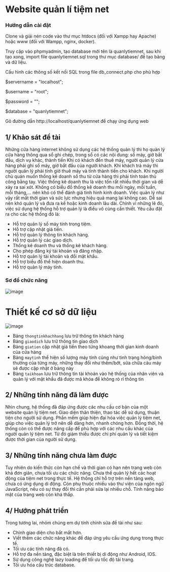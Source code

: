 # Website quản lí tiệm net

### Hướng dẫn cài đặt
Clone và giải nén code vào thư mục htdocs (đối với Xampp hay Apache) hoặc www (đối với Wampp, nginx, docker).

Truy cập vào phpmyadmin, tạo database mới tên là quanlytiemnet, sau khi tạo xong, import file quanlytiemnet.sql  trong thư mục database/ để tạo bảng và dữ liệu.

Cấu hình các thông số kết nối SQL trong file db_connect.php cho phù hợp

 $servername = "localhost";
 
 $username = "root";
 
 $password = "";
 
 $database = "quanlytiemnet";

Gõ đường dẫn http://localhost/quanlytiemnet để chạy ứng dụng web

## 1/	Khảo sát đề tài
Những cửa hàng internet không sử dụng các hệ thống quản lý thì họ quản lý cửa hàng thông qua sổ ghi chép, trong sổ có các nội dung: số máy, giờ bắt đầu, dịch vụ khác, thành tiền Khi có khách đến thuê máy, người quản lý cửa hàng phải ghi số máy, giờ bắt đầu của người khách. Khi khách trả máy thì người quản lý phải tính giờ thuê máy và tính thành tiền cho khách. Khi người chủ quán muốn thống kê doanh số thu từ cửa hàng thì phải tính toán thủ công bằng tay. Việc thống kê doanh thu là việc tốn rất nhiều thời gian và dễ xảy ra sai xót. Không có biểu đồ thống kê doanh thu mỗi ngày, mỗi tuần, mỗi tháng,… nên khó có thể đánh giá tình hình kinh doanh. Việc quản lý như vậy rất mất thời gian và sức lực nhưng hiệu quả mang lại không cao. Dễ sai nên khó quản lý và đưa ra kế hoặc kinh doanh lâu dài.
Chính vì những lẽ đó, việc sử dụng hệ thống hỗ trợ quản lý là điều vô cùng cần thiết. Yêu cầu đặt ra cho các hệ thống đó là:
-	Hỗ trợ quản lý số máy tính trong tiệm.
-	Hỗ trợ cập nhật giá tiền.
-	Hỗ trợ quản lý thông tin khách hàng.
-	Hỗ trợ quản lý các giao dịch.
-	Thống kê doanh thu và thống kê khách hàng.
-	Cho phép đăng ký tài khoản và đăng nhập.
-	Hỗ trợ quản lý tài khoản và đổi mật khẩu.
-	Hỗ trợ biểu đồ thể hiện doanh thu.
-	Hỗ trợ quản lý máy tính.
 
 ### Sơ đồ chức năng
 ![image](https://user-images.githubusercontent.com/91688786/206248950-f0ae4a35-18b7-46f9-9fd0-25bceb335c37.png)

# Thiết kế cơ sở dữ liệu
![image](https://user-images.githubusercontent.com/91688786/207876355-b7180081-0aeb-49d1-a161-2914d3e4623e.png)
- Bảng `thongtinkhachhang` lưu trữ thông tin khách hàng
- Bảng `giaodich` lưu trữ thông tin giao dịch
- Bảng `giatien` cập nhật giá tiền theo từng khoang thời gian kinh doanh của cửa hàng
- Bảng `maytinh` thể hiện số lượng máy tính cũng như tình trạng hỏng/bình thường của từng máy, những thay đổi như thêm/bớt, sửa chữa cảu máy sẽ được cập nhật ở bảng này 
- Bảng `taikhoan` lưu trữ thông tin tài khoản vào hệ thống của nhân viên và quản lý với mật khẩu đã được mã khóa để không rò rỉ thông tin 

## 2/	Những tính năng đã làm được
Nhìn chung, hệ thống đã đáp ứng được các nhu cầu cơ bản của một website quản lý tiệm net. Giao diện thân thiện, thao tác dễ sử dụng, thuận tiện cho người sử dụng. Phần mềm giúp hiện đại hóa việc quản lý tiệm net, giúp cho việc quản lý trở nên dễ dàng hơn, nhanh chóng hơn. Đồng thời, hệ thống còn có thể được nâng cấp để phù hợp với các nhu cầu khác của người quản lý tiệm net. Từ đó giảm thiểu được chi phí quản lý và tiết kiệm được thời gian của người sử dụng.


## 3/	Những tính năng chưa làm được
Tuy nhiên do kiến thức còn hạn chế và thời gian có hạn nên trang web còn khá đơn giản, chưa tối ưu các chức năng. Chưa thể quản lý hết các hoạt động của tiệm net trong thực tế. Hệ thống chỉ hỗ trợ trên nền tảng web, chưa có ứng dụng di động. Còn phụ thuộc nhiều vào thư viện của ngôn ngữ JavaScript, nếu có sự thay đổi thì cần phải sửa lại nhiều chỗ. Tính nâng bảo mật của trang web còn khá thấp.


## 4/ Hướng phát triển 
Trong tương lai, nhóm chúng em dự tính chỉnh sửa đề tài như sau:
- Chỉnh giao diện cho bắt mắt hơn.
- Viết thêm các chức năng khác để đáp ứng yêu cầu ứng dụng trong thực tế.
- Tối ưu các tính năng đã có.
- Hỗ trợ đa nền tảng, đặc biệt là trên thiết bị di động như Android, IOS. 
- Sử dụng công nghệ lazy loading để tối ưu tốc độ tải trang.
- Tối ưu hóa cấu trúc database.
